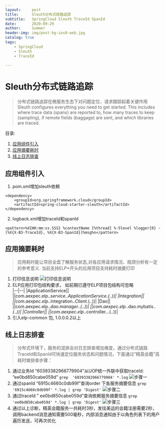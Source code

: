 ```yaml
---
layout:     post
title:      Sleuth分布式链路追踪
subtitle:   SpringCloud Sleuth TraceId SpanId 
date:       2020-09-29
author:     Summer
header-img: img/post-bg-ios9-web.jpg
catalog: true
tags:
    - SpringCloud
    - Sleuth
    - TraceId 
    
---
```

# Sleuth分布式链路追踪

> 分布式链路追踪在微服务生态下对问题定位、请求跟踪起着关键作用  
> Sleuth configures everything you need to get started. This includes where trace data (spans) are reported to, how
> many traces to keep (sampling), if remote fields (baggage) are sent, and which libraries are traced.

目录:

1.  [应用组件引入](#应用组件引入)
2.  [应用摘要耗时](#应用摘要耗时)
3.  [线上日志排查](#线上日志排查)

## 应用组件引入
1. pom.xml增加sleuth依赖

```
<dependency>
    <groupId>org.springframework.cloud</groupId>
    <artifactId>spring-cloud-starter-sleuth</artifactId>
</dependency>
```

2. logback.xml增加traceId和spanId

```
<pattern>%d{HH:mm:ss.SSS} %contextName [%thread] %-5level %logger{0} -[%X{X-B3-TraceId}, %X{X-B3-SpanId}]%msg%n</pattern>
```

## 应用摘要耗时
> 应用耗时能让项目全盘了解服务状态,对各应用请求情况、瓶颈分析有一定的参考意义. 当前支持ELP*开头的应用项目支持耗时摘要打印
1. 打印信息说明
![打印信息说明](https://github.com/Summer-Zhang/blog-img/blob/master/Sleuth%E5%88%86%E5%B8%83%E5%BC%8F%E9%93%BE%E8%B7%AF%E8%BF%BD%E8%B8%AA/%E6%89%93%E5%8D%B0%E4%BF%A1%E6%81%AF%E8%AF%B4%E6%98%8E.png?raw=true)
2. ELP应用打印包结构要求， 如前期已遵守ELP项目包结构可忽略  
|--|--|
|ApplicationService||
||com.aexpec.elp.*.service..*ApplicationService.*(..))|
|Integration||
||com.aexpec.elp.*.integration..*Client.*(..))|
|Dao||
||com.aexpec.elp.*.dao.manager.*.*(..))|
||com.aexpec.elp.*.dao.mybatis..*(..))|
|Controller||
||com.aexpec.elp.*.controller..*.*(..))|
3. 引入elp-common 包, 1.0.0.0.2以上

## 线上日志排查
> 分布式环境下，服务的混排会对日志排查增加难度，通过分布式链路TraceId和SpanId可快速定位服务状态和问题情况，下面通过”精英会籍”高耗时做排查步骤：
1. 通过业务Id “60393382966779904”从UOP统一外联中获取traceId: ”ee0bd850cabe059d”
`grep  '60393382966779904' *.log`
![步骤一](https://github.com/Summer-Zhang/blog-img/blob/master/Sleuth%E5%88%86%E5%B8%83%E5%BC%8F%E9%93%BE%E8%B7%AF%E8%BF%BD%E8%B8%AA/%E6%AD%A5%E9%AA%A41.png?raw=true)
2. 通过spanId “6915c4660c0db99f”查询order 下各服务摘要信息
`grep '6915c4660c0db99f' *.log | grep 'Digest'`
![步骤二](https://github.com/Summer-Zhang/blog-img/blob/master/Sleuth%E5%88%86%E5%B8%83%E5%BC%8F%E9%93%BE%E8%B7%AF%E8%BF%BD%E8%B8%AA/%E6%AD%A5%E9%AA%A42.png?raw=true)
3. 通过traceId ” ee0bd850cabe059d”查询依赖服务摘要信息
`grep 'ee0bd850cabe059d' *.log | grep 'Digest'`
![步骤三](https://github.com/Summer-Zhang/blog-img/blob/master/Sleuth%E5%88%86%E5%B8%83%E5%BC%8F%E9%93%BE%E8%B7%AF%E8%BF%BD%E8%B8%AA/%E6%AD%A5%E9%AA%A43.png?raw=true)
4. 通过以上诊断，精英会籍服务一共耗时3秒，发往美运的会籍注册需要2秒， 调用backend消息通知需要500毫秒，内部消息通知由于以角色列表下的用户遍历发送，可再次优化